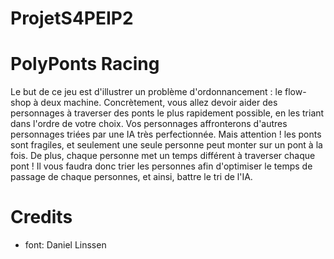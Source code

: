 # ProjetS4PEIP2
# PolyPonts Racing

Le but de ce jeu est d'illustrer un problème d'ordonnancement : le flow-shop à deux machine.
Concrètement, vous allez devoir aider des personnages à traverser des ponts le plus rapidement possible, en les triant dans l'ordre de votre choix.
Vos personnages affronterons d'autres personnages triées par une IA très perfectionnée. Mais attention ! les ponts sont fragiles, et seulement une seule personne peut monter sur un pont à la fois.
De plus, chaque personne met un temps différent à traverser chaque pont ! Il vous faudra donc trier les personnes afin d'optimiser le temps de passage de chaque personnes, et ainsi, battre le tri de l'IA.

# Credits
- font: Daniel Linssen